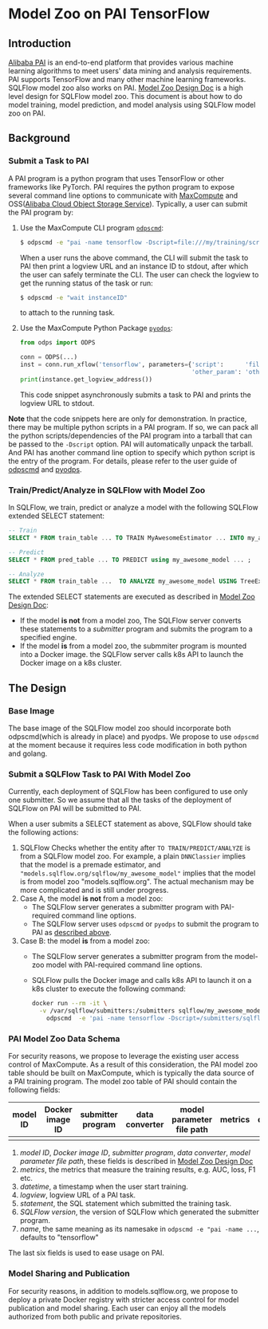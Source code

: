 # Model Zoo on PAI TensorFlow

## Introduction

[Alibaba PAI](https://www.alibabacloud.com/product/machine-learning) is an end-to-end platform that provides various machine learning algorithms to meet users' data mining and analysis requirements. PAI supports TensorFlow and many other machine learning frameworks. SQLFlow model zoo also works on PAI. [Model Zoo Design Doc](./design_model_zoo.md) is a high level design for SQLFlow model zoo. This document is about how to do model training, model prediction, and model analysis using SQLFlow model zoo on PAI.

## Background

### Submit a Task to PAI

A PAI program is a python program that uses TensorFlow or other frameworks like PyTorch. PAI requires the python program to expose several command line options to communicate with [MaxCompute](https://www.alibabacloud.com/product/maxcompute) and OSS([Alibaba Cloud Object Storage Service](https://www.alibabacloud.com/product/oss)). Typically, a user can submit the PAI program by:

1. Use the MaxCompute CLI program [`odpscmd`](https://www.alibabacloud.com/help/doc-detail/27971.htm):

    ```bash
    $ odpscmd -e "pai -name tensorflow -Dscript=file:///my/training/script.py -Dother_param=other_param_value..."
    
    ```

    When a user runs the above command, the CLI will submit the task to PAI then print a logview URL and an instance ID to stdout, after which the user can safely terminate the CLI. The user can check the logview to get the running status of the task or run:
    
    ```bash
    $ odpscmd -e "wait instanceID"
    ```
    
    to attach to the running task.

1. Use the MaxCompute Python Package [`pyodps`](https://pyodps.readthedocs.io/en/latest/):

    ```python
    from odps import ODPS
    
    conn = ODPS(...)
    inst = conn.run_xflow('tensorflow', parameters={'script':      'file:///my/training/script.py',
                   	                                'other_param': 'other_param_value' ... })
    print(instance.get_logview_address())
    ```
    
    This code snippet asynchronously submits a task to PAI and prints the logview URL to stdout.

**Note** that the code snippets here are only for demonstration. In practice, there may be multiple python scripts in a PAI program. If so, we can pack all the python scripts/dependencies of the PAI program into a tarball that can be passed to the `-Dscript` option. PAI will automatically unpack the tarball. And PAI has another command line option to specify which python script is the entry of the program. For details, please refer to the user guide of [odpscmd](https://www.alibabacloud.com/help/doc-detail/27971.htm) and [pyodps](https://pyodps.readthedocs.io/en/latest/).

### Train/Predict/Analyze in SQLFlow with Model Zoo

In SQLFlow, we train, predict or analyze a model with the following SQLFlow extended SELECT statement:

```sql
-- Train
SELECT * FROM train_table ... TO TRAIN MyAwesomeEstimator ... INTO my_awesome_model;
```

```sql
-- Predict
SELECT * FROM pred_table ... TO PREDICT using my_awesome_model ... ;
```

```sql
-- Analyze
SELECT * FROM train_table ...  TO ANALYZE my_awesome_model USING TreeExplainer;
```

The extended SELECT statements are executed as described in [Model Zoo Design Doc](./design_model_zoo.md#Submitter-Programs):
- If the model **is not** from a model zoo, The SQLFlow server converts these statements to a *submitter* program and submits the program to a specified engine.
- If the model **is** from a model zoo, the submmiter program is mounted into a Docker image. the SQLFlow server calls k8s API to launch the Docker image on a k8s cluster.

## The Design

### Base Image

The base image of the SQLFlow model zoo should incorporate both odpscmd(which is already in place) and pyodps.  We propose to use `odpscmd` at the moment because it requires less code modification in both python and golang.

### Submit a SQLFlow Task to PAI With Model Zoo

Currently, each deployment of SQLFlow has been configured to use only one submitter. So we assume that all the tasks of the deployment of SQLFlow on PAI will be submitted to PAI.

When a user submits a SELECT statement as above, SQLFlow should take the following actions:

1. SQLFlow Checks whether the entity after `TO TRAIN/PREDICT/ANALYZE` is from a SQLFlow model zoo. For example, a plain `DNNClassier` implies that the model is a premade estimator, and `"models.sqlflow.org/sqlflow/my_awesome_model"` implies that the model is from model zoo "models.sqlflow.org". The actual mechanism may be more complicated and is still under progress.
1. Case A, the model **is not** from a model zoo:
    - The SQLFlow server generates a submitter program with PAI-required command line options.
	- The SQLFlow server uses `odpscmd` or `pyodps` to submit the program to PAI as [described above](#Submit-a-Task-to-PAI). 
1. Case B: the model **is** from a model zoo:
    - The SQLFlow server generates a submitter program from the model-zoo model with PAI-required command line options.
    - SQLFlow pulls the Docker image and calls k8s API to launch it on a k8s cluster to execute the following command:

        ```bash
        docker run --rm -it \
          -v /var/sqlflow/submitters:/submitters sqlflow/my_awesome_model \
            odpscmd  -e 'pai -name tensorflow -Dscript=/submitters/sqlflow/my_awesome_model.tar.gz ...'
        ```

### PAI Model Zoo Data Schema

For security reasons, we propose to leverage the existing user access control of MaxCompute. As a result of this consideration, the PAI model zoo table should be built on MaxCompute, which is typically the data source of a PAI training program. The model zoo table of PAI should contain the following fields:

| model ID | Docker image ID | submitter program | data converter | model parameter file path | metrics | datetime | logview | statement | SQLFlow version | name |
|----------|-----------------|-------------------|----------------|---------------------------|---------|----------|---------|-----------|-----------------|------|
|          |                 |                   |                |                           |         |          |         |           |                 |      |

1. *model ID*, *Docker image ID*, *submitter program*, *data converter*, *model parameter file path*, these fields is described in [Model Zoo Design Doc](./design_model_zoo.md)
1. *metrics*, the metrics that measure the training results, e.g. AUC, loss, F1 etc.
1. *datetime*, a timestamp when the user start training.
1. *logview*, logview URL of a PAI task.
1. *statement*, the SQL statement which submitted the training task.
1. *SQLFlow version*, the version of SQLFlow which generated the submitter program.
1. *name*, the same meaning as its namesake in `odpscmd -e "pai -name ...`, defaults to "tensorflow"

The last six fields is used to ease usage on PAI. 

### Model Sharing and Publication

For security reasons, in addition to models.sqlflow.org, we propose to deploy a private Docker registry with stricter access control for model publication and model sharing. Each user can enjoy all the models authorized from both public and private repositories.
